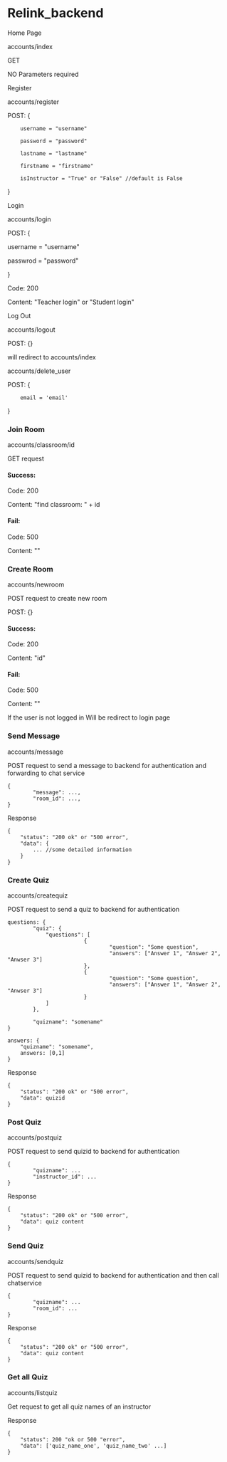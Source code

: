# Relink_backend

Home Page

accounts/index

GET

NO Parameters required



Register

accounts/register

POST: {

        username = "username"
        
        password = "password"
        
        lastname = "lastname"
        
        firstname = "firstname"
        
        isInstructor = "True" or "False" //default is False
        
}


Login

accounts/login

POST: {

   username = "username"
   
   passwrod = "password"
   
}

Code: 200

Content: "Teacher login" or "Student login"


Log Out

accounts/logout

POST: {}

will redirect to accounts/index



accounts/delete_user

POST: {

        email = 'email'

}



### Join Room

accounts/classroom/id

GET request

#### Success:

Code:  200

Content: "find classroom: " + id

#### Fail:

Code: 500

Content: ""



### Create Room

accounts/newroom

POST request to create new room

POST: {}

#### Success:

Code:  200

Content: "id"

#### Fail:

Code: 500

Content: ""

If the user is not logged in
Will be redirect to login page


### Send Message

accounts/message

POST request to send a message to backend for authentication and forwarding to chat service

```
{
        "message": ...,
        "room_id": ...,
}

```
Response
```
{
    "status": "200 ok" or "500 error",
    "data": {
        ... //some detailed information
    }
}
```

### Create Quiz

accounts/createquiz

POST request to send a quiz to backend for authentication

```
questions: {
        "quiz": {
	        "questions": [
                        {
                                "question": "Some question",
                                "answers": ["Answer 1", "Answer 2", "Anwser 3"]
                        },
                        {
                                "question": "Some question",
                                "answers": ["Answer 1", "Answer 2", "Anwser 3"]
                        }
	        ]
        },

        "quizname": "somename"
}

answers: {
	"quizname": "somename",
	answers: [0,1]
}

```

Response
```
{
    "status": "200 ok" or "500 error",
    "data": quizid
}
```

### Post Quiz

accounts/postquiz

POST request to send quizid to backend for authentication

```
{
        "quizname": ...
        "instructor_id": ...
}
```

Response
```
{
    "status": "200 ok" or "500 error",
    "data": quiz content
}
```


### Send Quiz

accounts/sendquiz

POST request to send quizid to backend for authentication and then call chatservice

```
{
        "quizname": ...
        "room_id": ...
}
```

Response
```
{
    "status": "200 ok" or "500 error",
    "data": quiz content
}
```


### Get all Quiz

accounts/listquiz

Get request to get all quiz names of an instructor

Response
```
{
	"status": 200 "ok or 500 "error",
	"data": ['quiz_name_one', 'quiz_name_two' ...]
}
```
